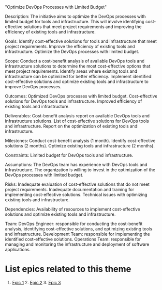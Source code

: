 "Optimize DevOps Processes with Limited Budget"

Description: The initiative aims to optimize the DevOps processes with limited budget for tools and infrastructure. This will involve identifying cost-effective solutions that meet project requirements and improving the efficiency of existing tools and infrastructure.

Goals: Identify cost-effective solutions for tools and infrastructure that meet project requirements. Improve the efficiency of existing tools and infrastructure. Optimize the DevOps processes with limited budget.

Scope: Conduct a cost-benefit analysis of available DevOps tools and infrastructure solutions to determine the most cost-effective options that meet project requirements. Identify areas where existing tools and infrastructure can be optimized for better efficiency. Implement identified cost-effective solutions and optimize existing tools and infrastructure to improve DevOps processes.

Outcomes: Optimized DevOps processes with limited budget. Cost-effective solutions for DevOps tools and infrastructure. Improved efficiency of existing tools and infrastructure.

Deliverables: Cost-benefit analysis report on available DevOps tools and infrastructure solutions. List of cost-effective solutions for DevOps tools and infrastructure. Report on the optimization of existing tools and infrastructure.

Milestones: Conduct cost-benefit analysis (1 month). Identify cost-effective solutions (2 months). Optimize existing tools and infrastructure (2 months).

Constraints: Limited budget for DevOps tools and infrastructure.

Assumptions: The DevOps team has experience with DevOps tools and infrastructure. The organization is willing to invest in the optimization of the DevOps processes with limited budget.

Risks: Inadequate evaluation of cost-effective solutions that do not meet project requirements. Inadequate documentation and training for implementing cost-effective solutions. Technical issues with optimizing existing tools and infrastructure.

Dependencies: Availability of resources to implement cost-effective solutions and optimize existing tools and infrastructure.

Team: DevOps Engineer: responsible for conducting the cost-benefit analysis, identifying cost-effective solutions, and optimizing existing tools and infrastructure. Development Team: responsible for implementing the identified cost-effective solutions. Operations Team: responsible for managing and monitoring the infrastructure and deployment of software applications.

# List epics related to this theme
1. [Epic 1](documentation/templates/theme/initiatives/epics/Implement%20Infrastructure%20as%20Code.md)
   2. [Epic 2](documentation/templates/theme/initiatives/epics/Continuous%20Integration,Continuous%20Deployment%20(CI,CD).md)
   3. [Epic 3](documentation/templates/theme/initiatives/epics/Centralized%20Logging%20and%20Monitoring.md)